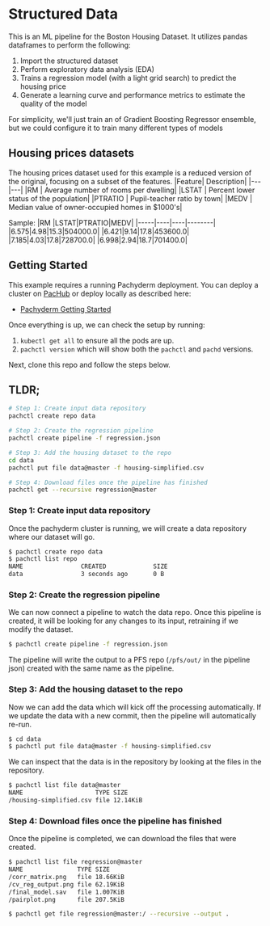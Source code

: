 # Structured Data

This is an ML pipeline for the Boston Housing Dataset. It utilizes pandas dataframes to perform the following:

1. Import the structured dataset
2. Perform exploratory data analysis (EDA)
3. Trains a regression model (with a light grid search) to predict the housing price
4. Generate a learning curve and performance metrics to estimate the quality of the model

For simplicity, we'll just train an of Gradient Boosting Regressor ensemble, but we could configure it to train many different types of models

## Housing prices datasets

The housing prices dataset used for this example is a reduced version of the original, focusing on a subset of the features.
|Feature| Description|
|---|---|
|RM |       Average number of rooms per dwelling|
|LSTAT |    Percent lower status of the population|
|PTRATIO |  Pupil-teacher ratio by town|
|MEDV |     Median value of owner-occupied homes in $1000's|

Sample:
|RM   |LSTAT|PTRATIO|MEDV|
|-----|----|----|--------|
|6.575|4.98|15.3|504000.0|
|6.421|9.14|17.8|453600.0|
|7.185|4.03|17.8|728700.0|
|6.998|2.94|18.7|701400.0|


## Getting Started
This example requires a running Pachyderm deployment. You can deploy a cluster on [PacHub](hub.pachyderm.com) or deploy locally as described here:

- [Pachyderm Getting Started](https://docs.pachyderm.com/latest/getting_started/)

Once everything is up, we can check the setup by running:

1. `kubectl get all` to ensure all the pods are up.
2. `pachctl version` which will show both the `pachctl` and `pachd` versions.

Next, clone this repo and follow the steps below.

## TLDR;

```bash
# Step 1: Create input data repository
pachctl create repo data

# Step 2: Create the regression pipeline
pachctl create pipeline -f regression.json

# Step 3: Add the housing dataset to the repo
cd data
pachctl put file data@master -f housing-simplified.csv

# Step 4: Download files once the pipeline has finished
pachctl get --recursive regression@master
```

### Step 1: Create input data repository

Once the pachyderm cluster is running, we will create a data repository where our dataset will go.

```bash
$ pachctl create repo data
$ pachctl list repo
NAME                CREATED             SIZE
data                3 seconds ago       0 B
```

### Step 2: Create the regression pipeline

We can now connect a pipeline to watch the data repo. Once this pipeline is created, it will be looking for any changes to its input, retraining if we modify the dataset.

```bash
$ pachctl create pipeline -f regression.json
```
The pipeline will write the output to a PFS repo (`/pfs/out/` in the pipeline json) created with the same name as the pipeline.

### Step 3: Add the housing dataset to the repo
Now we can add the data which will kick off the processing automatically. If we update the data with a new commit, then the pipeline will automatically re-run. 

```bash
$ cd data
$ pachctl put file data@master -f housing-simplified.csv
```

We can inspect that the data is in the repository by looking at the files in the repository.

```bash
$ pachctl list file data@master
NAME                    TYPE SIZE
/housing-simplified.csv file 12.14KiB
```

### Step 4: Download files once the pipeline has finished
Once the pipeline is completed, we can download the files that were created.

```bash
$ pachctl list file regression@master
NAME               TYPE SIZE
/corr_matrix.png   file 18.66KiB
/cv_reg_output.png file 62.19KiB
/final_model.sav   file 1.007KiB
/pairplot.png      file 207.5KiB

$ pachctl get file regression@master:/ --recursive --output .
```





